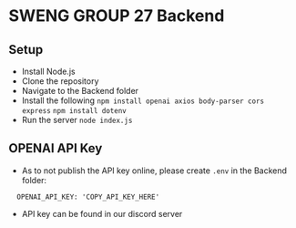 # SWENG GROUP 27 Backend
## Setup 
- Install Node.js
- Clone the repository
- Navigate to the Backend folder
- Install the following
`npm install openai axios body-parser cors express`
`npm install dotenv`
- Run the server
`node index.js`

## OPENAI API Key
- As to not publish the API key online, please create `.env` in the Backend folder:
```
  OPENAI_API_KEY: 'COPY_API_KEY_HERE'
```
- API key can be found in our discord server
